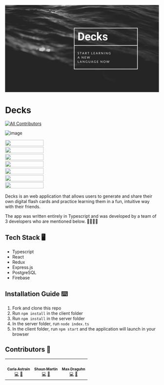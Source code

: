 <img src="./images/header.png" />


# Decks <!-- ALL-CONTRIBUTORS-BADGE:START - Do not remove or modify this section -->
[![All Contributors](https://img.shields.io/badge/all_contributors-3-orange.svg?style=flat-square)](#contributors-)
<!-- ALL-CONTRIBUTORS-BADGE:END -->

![image](https://user-images.githubusercontent.com/54434107/113741998-7692e800-9702-11eb-8015-2e7c80d489ce.png)

<img src="https://user-images.githubusercontent.com/54434107/113741938-65e27200-9702-11eb-984d-4511a5446d14.png" width="50%" height="50%">

<img src="https://user-images.githubusercontent.com/54434107/113742201-a9d57700-9702-11eb-9da0-61a5e85a2a5b.png" width="50%" height="50%">

<img src="https://user-images.githubusercontent.com/54434107/113742311-c96c9f80-9702-11eb-901e-9ee6abe93784.png" width="50%" height="50%">

<img src="https://user-images.githubusercontent.com/54434107/113742429-e99c5e80-9702-11eb-9797-cce0de5879ea.png" width="50%" height="50%">

<img src="https://user-images.githubusercontent.com/54434107/113742527-fe78f200-9702-11eb-9290-b1dc368ae1d6.png" width="50%" height="50%">

<img src="https://user-images.githubusercontent.com/54434107/113742618-118bc200-9703-11eb-924c-6b2f577f7e17.png" width="50%" height="50%">

<img src="https://user-images.githubusercontent.com/54434107/113742654-1e101a80-9703-11eb-92bc-bd18d9b634dc.png" width="50%" height="50%">


Decks is an web application that allows users to generate and share their own digital flash cards and practice learning them in a fun, intuitive way with their friends.

The app was written entirely in Typescript and was developed by a team of 3 developers who are mentioned below. 👱‍♂️🧔👩


## Tech Stack 🖥

- Typescript
- React
- Redux
- Express.js
- PostgreSQL
- Firebase


## Installation Guide ⌨️

1. Fork and clone this repo
2. Run `npm install` in the client folder
3. Run `npm install` in the server folder
4. In the server folder, run `node index.ts`
5. In the client folder, run `npm start` and the application will launch in your browser


## Contributors 🐾


<!-- ALL-CONTRIBUTORS-LIST:START - Do not remove or modify this section -->
<!-- prettier-ignore-start -->
<!-- markdownlint-disable -->
<table>
  <tr>
    <td align="center"><a href="https://www.linkedin.com/in/carlaastrain/"><img src="https://avatars.githubusercontent.com/u/75937847?v=4?s=150" width="150px;" alt=""/><br /><sub><b>Carla Astrain </b></sub></a><br /><a href="https://github.com/smartin88/Decks/commits?author=carlaastrain" title="Code">💻</a> <a href="#design-carlaastrain" title="Design">🎨</a></td>
    <td align="center"><a href="https://www.linkedin.com/in/shaun-martin-5860ba45/"><img src="https://avatars.githubusercontent.com/u/74296786?v=4?s=150" width="150px;" alt=""/><br /><sub><b>Shaun Martin</b></sub></a><br /><a href="https://github.com/smartin88/Decks/commits?author=smartin88" title="Code">💻</a> <a href="#design-smartin88" title="Design">🎨</a></td>
    <td align="center"><a href="https://www.linkedin.com/in/draguhn/"><img src="https://avatars.githubusercontent.com/u/54434107?v=4?s=150" width="150px;" alt=""/><br /><sub><b>Max Draguhn</b></sub></a><br /><a href="https://github.com/smartin88/Decks/commits?author=draguhn" title="Code">💻</a> <a href="#design-draguhn" title="Design">🎨</a></td>
  </tr>
</table>

<!-- markdownlint-restore -->
<!-- prettier-ignore-end -->

<!-- ALL-CONTRIBUTORS-LIST:END -->


